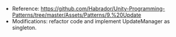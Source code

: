 ﻿+ Reference: https://github.com/Habrador/Unity-Programming-Patterns/tree/master/Assets/Patterns/9.%20Update
+ Modifications: refactor code and implement UpdateManager as singleton.